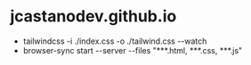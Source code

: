# jcastanodev.github.io

- tailwindcss -i ./index.css -o ./tailwind.css --watch
- browser-sync start --server --files "**\*.html, **\*.css, **\*.js"

